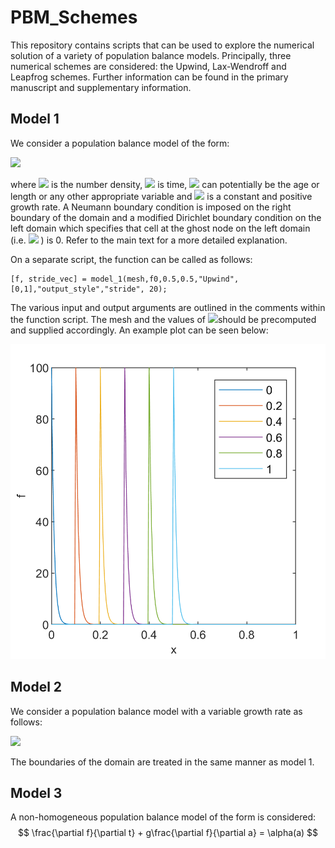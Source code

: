 # PBM_Schemes
This repository contains scripts that can be used to explore the numerical solution of a variety of population balance models. Principally, three numerical schemes are considered: the Upwind, Lax-Wendroff and Leapfrog schemes. Further information can be found in the primary manuscript and supplementary information. 

## Model 1

We consider a population balance model of the form: 
<!-- $$
\frac{\partial f}{\partial t} + g\frac{\partial f}{\partial a} = 0 \ , \ f(t=0,a) = f_{0},
$$ -->

<img src="https://render.githubusercontent.com/render/math?math=\frac{\partial f}{\partial t} %2B g\frac{\partial f}{\partial a} = 0 \ , \ f(t=0,a) = f_{0},">

where <img src="https://render.githubusercontent.com/render/math?math=f"> is the number density, <img src="https://render.githubusercontent.com/render/math?math=t">  is time, <img src="https://render.githubusercontent.com/render/math?math=a"> can potentially be the age or length or any other appropriate variable and <img src="https://render.githubusercontent.com/render/math?math=g"> is a constant and positive growth rate. A Neumann boundary condition is imposed on the right boundary of the domain and a modified Dirichlet boundary condition on the left domain which specifies that cell at the ghost node on the left domain (i.e. <img src="https://render.githubusercontent.com/render/math?math=a<0"> ) is 0. Refer to the main text for a more detailed explanation. 

On a separate script, the function can be called as follows: 

```
[f, stride_vec] = model_1(mesh,f0,0.5,0.5,"Upwind",[0,1],"output_style","stride", 20);
```

The various input and output arguments are outlined in the comments within the function script. The mesh and the values of <img src="https://render.githubusercontent.com/render/math?math=f_{0}">should be precomputed and supplied accordingly. An example plot can be seen below: 

![model1](./Figures/model1.png)

## Model 2

We consider a population balance model with a variable growth rate as follows: 

<img src="https://render.githubusercontent.com/render/math?math=\frac{\partial f}{\partial t} %2B \frac{\partial ( g(a) f)}{\partial a} = 0 \ , \ f(t=0,a) = f_{0},">

The boundaries of the domain are treated in the same manner as model 1. 

## Model 3

A non-homogeneous population balance model of the form is considered: 
$$
\frac{\partial f}{\partial t} + g\frac{\partial f}{\partial a} = \alpha(a)
$$


